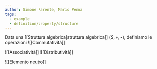 ```yaml
---
author: Simone Parente, Mario Penna
tags:
  - example
  - definition/property/structure
---
```

Data una [[Struttura algebrica|struttura algebrica]] $(S, +, \star)$, definiamo le operazioni 
![[Commutatività]]

![[Associatività]]
![[Distributività]]

![[Elemento neutro]]
